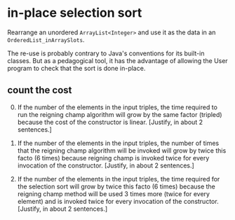 # in-place selection sort

Rearrange
an unordered `ArrayList<Integer>`
and use it as the data in an `OrderedList_inArraySlots`.

The re-use is probably contrary to Java's conventions
for its built-in classes. But as a pedagogical tool,
it has the advantage of allowing
the User program to check that the sort
is done in-place.

## count the cost

0. If the number of the elements in the input triples,
the time required to run the reigning champ algorithm
will grow by the same factor (tripled) because the cost
of the constructor is linear.
[Justify, in about 2 sentences.]

0. If the number of the elements in the input triples,
the number of times that the reigning champ algorithm
will be invoked will grow by twice this facto (6 times)
because reigning champ is invoked twice for every
invocation of the constructor.
[Justify, in about 2 sentences.]

0. If the number of the elements in the input triples,
the time required for the selection sort will grow by
twice this facto (6 times) because the reigning champ
method will be used 3 times more (twice for every element)
and is invoked twice for every invocation of the constructor.
[Justify, in about 2 sentences.]
